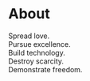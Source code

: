 # About

Spread love.<br />
Pursue excellence.<br />
Build technology.<br />
Destroy scarcity.<br />
Demonstrate freedom.
